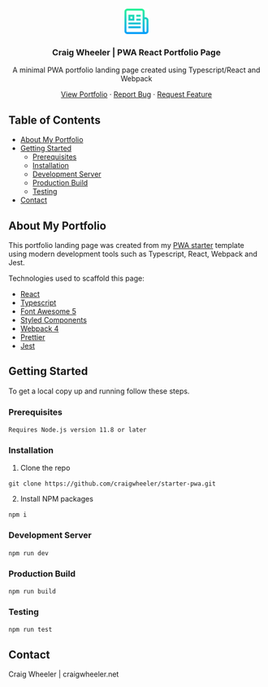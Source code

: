 <!-- PROJECT LOGO -->
<br />
<p align="center">
  <a href=""><img src="src/assets/img/logo.png" alt="Logo" width="50" height="50"></a>
  <h3 align="center">Craig Wheeler | PWA React Portfolio Page</h3>
  <p align="center">A minimal PWA portfolio landing page created using Typescript/React and Webpack</p>
  <p align="center">
    <a href="http://craigwheeler.net" target="_blank">View Portfolio</a> ·
    <a href="https://craigwheeler.netlify.app/contact" target="_blank">Report Bug</a> ·
    <a href="https://craigwheeler.netlify.app/contact" target="_blank">Request Feature</a>
  </p>
</p>

<!-- TABLE OF CONTENTS -->

## Table of Contents

- [About My Portfolio](#about)
- [Getting Started](#getting-started)
  - [Prerequisites](#prerequisites)
  - [Installation](#installation)
  - [Development Server](#development-server)
  - [Production Build](#production-build)
  - [Testing](#testing)
- [Contact](#contact)

<!-- ABOUT THE PROJECT -->

## About My Portfolio

This portfolio landing page was created from my [PWA starter](https://github.com/craigwheeler/starter-pwa) template using modern development tools such as Typescript, React, Webpack and Jest.

Technologies used to scaffold this page:

- [React](https://netlify.com/)
- [Typescript](https://www.typescriptlang.org/)
- [Font Awesome 5](https://github.com/FortAwesome/react-fontawesome)
- [Styled Components](https://netlify.com/)
- [Webpack 4](https://netlify.com/)
- [Prettier](https://netlify.com/)
- [Jest](https://netlify.com/)

<!-- GETTING STARTED -->

## Getting Started

To get a local copy up and running follow these steps.

### Prerequisites

```
Requires Node.js version 11.8 or later
```

### Installation

1. Clone the repo

```
git clone https://github.com/craigwheeler/starter-pwa.git
```

2. Install NPM packages

```
npm i
```

### Development Server

```
npm run dev
```

### Production Build

```
npm run build
```

### Testing

```
npm run test
```

<!-- CONTACT -->

## Contact

Craig Wheeler | craigwheeler.net
